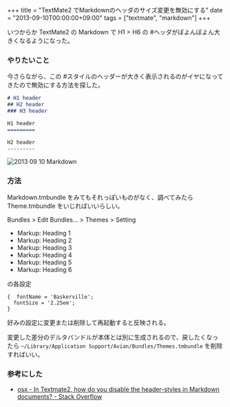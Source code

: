 +++
title = "TextMate2 でMarkdownのヘッダのサイズ変更を無効にする"
date = "2013-09-10T00:00:00+09:00"
tags = ["textmate", "markdown"]
+++

いつからか TextMate2 の Markdown で H1 > H6 の #ヘッダがぼよんぼよん大きくなるようになった。


### やりたいこと

今さらながら、この #スタイルのヘッダーが大きく表示されるのがイヤになってきたので無効にする方法を探した。

```markdown
# H1 header
## H2 header
### H3 header

H1 header
=========

H2 header
---------
```

![2013 09 10 Markdown](/images/2013-09-10_markdown.png)

### 方法
Markdown.tmbundle をみてもそれっぽいものがなく、調べてみたら Theme.tmbundle をいじればいいらしい。

Bundles > Edit Bundles... > Themes > Setting

* Markup: Heading 1
* Markup: Heading 2
* Markup: Heading 3
* Markup: Heading 4
* Markup: Heading 5
* Markup: Heading 6

の各設定

```plist
{  fontName = 'Baskerville';
  fontSize = '2.25em';
}
```

好みの設定に変更または削除して再起動すると反映される。

変更した差分のデルタバンドルが本体とは別に生成されるので、戻したくなったら `~/Library/Application Support/Avian/Bundles/Themes.tmbundle` を削除すればいい。


### 参考にした
- [osx - In Textmate2, how do you disable the header-styles in Markdown documents? - Stack Overflow](http://stackoverflow.com/questions/16258302/in-textmate2-how-do-you-disable-the-header-styles-in-markdown-documents)